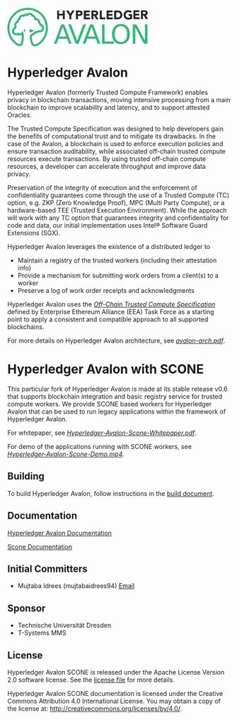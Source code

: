 <!--
Licensed under Creative Commons Attribution 4.0 International License
https://creativecommons.org/licenses/by/4.0/
-->

<img src="images/HL_Avalon_Logo_Color.png" width="318" height="87"
 alt="Hyperledger Avalon logo" />

# Hyperledger Avalon

Hyperledger Avalon (formerly Trusted Compute Framework)
enables privacy in blockchain transactions,
moving intensive processing from a main blockchain to improve scalability and
latency, and to support attested Oracles.

The Trusted Compute Specification was designed to help developers gain the
benefits of computational trust and to mitigate its drawbacks. In the case of
the Avalon, a blockchain is used to enforce execution
policies and ensure transaction auditability, while associated off-chain
trusted compute resources execute transactions. By using trusted off-chain
compute resources, a developer can accelerate throughput and improve data
privacy.

Preservation of the integrity of execution and the enforcement
of confidentiality guarantees come through the use of a Trusted Compute (TC)
option, e.g. ZKP (Zero Knowledge Proof), MPC (Multi Party Compute),
or a hardware-based TEE (Trusted Execution Environment).
While the approach will work with any TC option that guarantees integrity and
confidentiality for code and data, our initial implementation uses
Intel® Software Guard Extensions (SGX).

Hyperledger Avalon leverages the existence of a distributed ledger to
 * Maintain a registry of the trusted workers (including their attestation info)
 * Provide a mechanism for submitting work orders from a client(s) to a worker
 * Preserve a log of work order receipts and acknowledgments

Hyperledger Avalon uses the
[ _Off-Chain Trusted Compute Specification_](https://entethalliance.github.io/trusted-computing/spec.html)
defined by Enterprise Ethereum Alliance (EEA) Task Force as a starting point to
apply a consistent and compatible approach to all supported blockchains.

For more details on Hyperledger Avalon architecture, see
[_avalon-arch.pdf_](docs/avalon-arch.pdf).


# Hyperledger Avalon with SCONE

This particular fork of Hyperledger Avalon is made at its stable release v0.6
that supports blockchain integration and basic registry service for trusted compute workers. 
We provide SCONE based workers for Hyperledger Avalon that can be used to run legacy 
applications within the framework of Hyperledger Avalon. 

For whitepaper, see
[_Hyperledger-Avalon-Scone-Whitepaper.pdf_](docs/whitepaper_avalon_scone.pdf).

For demo of the applications running with SCONE workers, see
[_Hyperledger-Avalon-Scone-Demo.mp4_](https://drive.google.com/file/d/1cvAZFJGkGXEHFVFMG_QnTOEDjZFlpgbO/view?usp=sharing).

## Building

To build Hyperledger Avalon, follow instructions in the
[build document](BUILD.md).

## Documentation

[Hyperledger Avalon Documentation](https://hyperledger.github.io/avalon/)

[Scone Documentation](https://scontain.com/index.html?lang=en)

## Initial Committers
* Mujtaba Idrees (mujtabaidrees94) [Email](mailto:mujtaba.idrees@t-systems.com)

## Sponsor
* Technische Universität Dresden
* T-Systems MMS

## License
Hyperledger Avalon SCONE is released under the Apache License
Version 2.0 software license. See the [license file](LICENSE) for more details.

Hyperledger Avalon SCONE documentation is licensed under the
Creative Commons Attribution 4.0 International License. You may obtain a copy
of the license at: http://creativecommons.org/licenses/by/4.0/.


